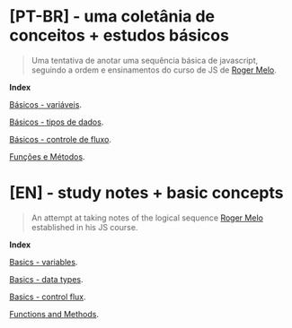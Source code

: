 


# [PT-BR] - uma coletânia de conceitos + estudos básicos
> Uma tentativa de anotar uma sequência básica de javascript, seguindo a ordem e ensinamentos do curso de JS de [Roger Melo](https://www.twitter.com/rogermelo). 

**Index**

[Básicos - variáveis](/back-to-basics/01-pt.md).

[Básicos - tipos de dados](/back-to-basics/02-pt.md).

[Básicos - controle de fluxo](/back-to-basics/03-pt.md).

[Funções e Métodos](/back-to-basics/04-pt.md).


# [EN] - study notes + basic concepts
> An attempt at taking notes of the logical sequence [Roger Melo](https://www.twitter.com/rogermelo) established in his JS course.

**Index**

[Basics - variables](/back-to-basics/01-eng.md).

[Basics - data types](/back-to-basics/02-eng.md).

[Basics - control flux](/back-to-basics/03-eng.md).

[Functions and Methods](/back-to-basics/04-eng.md).


